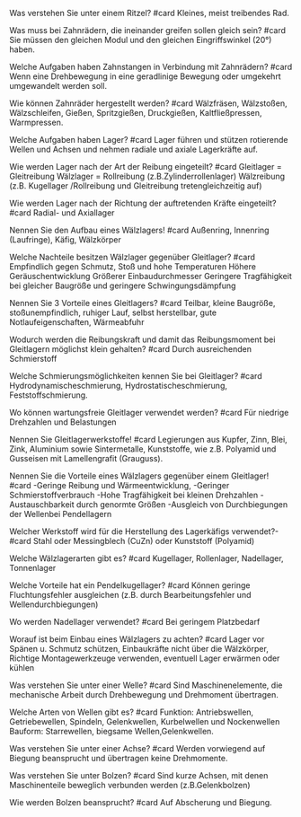 Was verstehen Sie unter einem Ritzel? #card 
Kleines, meist treibendes Rad.

Was muss bei Zahnrädern, die ineinander greifen sollen gleich sein? #card
Sie müssen den gleichen Modul und den gleichen Eingriffswinkel (20°) haben.

Welche Aufgaben haben Zahnstangen in Verbindung mit Zahnrädern? #card 
Wenn eine Drehbewegung in eine geradlinige Bewegung oder umgekehrt umgewandelt werden soll.

Wie können Zahnräder hergestellt werden? #card
Wälzfräsen,
Wälzstoßen,
Wälzschleifen,
Gießen,
Spritzgießen,
Druckgießen,
Kaltfließpressen,
Warmpressen.

Welche Aufgaben haben Lager? #card 
Lager führen und stützen rotierende Wellen und Achsen und nehmen radiale und axiale Lagerkräfte auf.

Wie werden Lager nach der Art der Reibung eingeteilt? #card
Gleitlager = Gleitreibung
Wälzlager = Rollreibung (z.B.Zylinderrollenlager)
Wälzreibung (z.B. Kugellager /Rollreibung und Gleitreibung tretengleichzeitig auf)

Wie werden Lager nach der Richtung der auftretenden Kräfte eingeteilt? #card
Radial- und Axiallager

Nennen Sie den Aufbau eines Wälzlagers! #card
Außenring,
Innenring (Laufringe),
Käfig,
Wälzkörper

Welche Nachteile besitzen Wälzlager gegenüber Gleitlager? #card
Empfindlich
gegen Schmutz,
Stoß und hohe Temperaturen
Höhere Geräuschentwicklung
Größerer Einbaudurchmesser
Geringere Tragfähigkeit bei gleicher Baugröße und geringere Schwingungsdämpfung

Nennen Sie 3 Vorteile eines Gleitlagers? #card
Teilbar,
kleine Baugröße,
stoßunempfindlich,
ruhiger Lauf,
selbst herstellbar,
gute Notlaufeigenschaften,
Wärmeabfuhr

Wodurch werden die Reibungskraft und damit das Reibungsmoment bei
Gleitlagern möglichst klein gehalten? #card
Durch ausreichenden Schmierstoff

Welche Schmierungsmöglichkeiten kennen Sie bei Gleitlager? #card
Hydrodynamischeschmierung,
Hydrostatischeschmierung,
Feststoffschmierung.

Wo können wartungsfreie Gleitlager verwendet werden? #card
Für niedrige Drehzahlen und Belastungen

Nennen Sie Gleitlagerwerkstoffe! #card
Legierungen aus Kupfer, Zinn, Blei, Zink, Aluminium
sowie Sintermetalle, Kunststoffe, wie z.B. Polyamid und Gusseisen mit Lamellengrafit (Grauguss).

Nennen Sie die Vorteile eines Wälzlagers gegenüber einem Gleitlager! #card
-Geringe Reibung und Wärmeentwicklung,
-Geringer Schmierstoffverbrauch
-Hohe Tragfähigkeit bei kleinen Drehzahlen
-Austauschbarkeit durch genormte Größen
-Ausgleich von Durchbiegungen der Wellenbei Pendellagern

Welcher Werkstoff wird für die Herstellung des Lagerkäfigs verwendet?-
 #card
Stahl oder Messingblech (CuZn) oder Kunststoff (Polyamid)

Welche Wälzlagerarten gibt es? #card
Kugellager,
Rollenlager,
Nadellager,
Tonnenlager

Welche Vorteile hat ein Pendelkugellager? #card
Können geringe Fluchtungsfehler ausgleichen (z.B. durch Bearbeitungsfehler und Wellendurchbiegungen)

Wo werden Nadellager verwendet? #card
Bei geringem Platzbedarf

Worauf ist beim Einbau eines Wälzlagers zu achten? #card
Lager vor Spänen
u. Schmutz schützen,
Einbaukräfte nicht über die Wälzkörper,
Richtige Montagewerkzeuge verwenden,
eventuell Lager erwärmen oder kühlen

Was verstehen Sie unter einer Welle? #card
Sind Maschinenelemente, die mechanische Arbeit durch Drehbewegung und Drehmoment übertragen.

Welche Arten von Wellen gibt es? #card
Funktion:
Antriebswellen, Getriebewellen,
Spindeln, Gelenkwellen, Kurbelwellen und Nockenwellen
Bauform:
Starrewellen, biegsame Wellen,Gelenkwellen.

Was verstehen Sie unter einer Achse? #card
Werden vorwiegend auf Biegung
beansprucht und übertragen keine Drehmomente.

Was verstehen Sie unter Bolzen? #card
Sind kurze Achsen, mit denen Maschinenteile beweglich verbunden werden (z.B.Gelenkbolzen)

Wie werden Bolzen beansprucht? #card
Auf Abscherung und Biegung.
